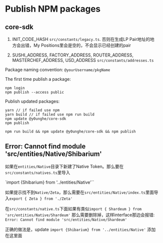 # Publish NPM packages

## core-sdk

1. INIT_CODE_HASH
`src/constants/legacy.ts`. 否则在生成LP Pair地址的地方会出错，My Positions里会是空的，不会显示已经创建的pair

2. SUSHI_ADDRESS, FACTORY_ADDRESS, ROUTER_ADDRESS, MASTERCHEF_ADDRESS, USD_ADDRESS
`src/constants/addresses.ts`

Package naming convention: `@yourUsername/pkgName`

The first time publish a package:
```
npm login
npm publish --access public
```

Publish updated packages:

```
yarn // if failed use npm
yarn build // if failed use npm run build
npm update @y0unghe/core-sdk
npm publish
```

```
npm run build && npm update @y0unghe/core-sdk && npm publish
```

## Error: Cannot find module 'src/entities/Native/Shibarium'

如果在`entities/Native`目录下新建了Native Token。那么要在`src/constants/natives.ts`里导入

`import {Shibarium} from '../entities/Native'``

如果提示找不到`Native/Zeta`，那么需要在`src/entities/Native/index.ts`里面导入`export { Zeta } from './Zeta'`

在`src/constants/native.ts`下面如果有类似`import { Shardeum } from 'src/entities/Native/Shardeum'`
那么需要删除掉，这样interface那边会报错: `Error: Cannot find module 'src/entities/Native/Shardeum'`

正确的做法是，update `import {Shibarium} from '../entities/Native'` 添加在这里面